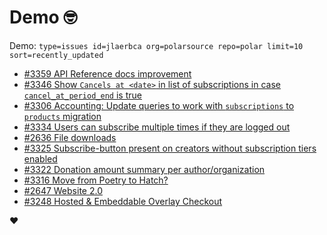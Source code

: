 # Demo 🤓

Demo: `type=issues id=jlaerbca org=polarsource repo=polar limit=10 sort=recently_updated`

<!-- POLAR type=issues id=jlaerbca org=polarsource repo=polar limit=10 sort=recently_updated -->

* [#3359 API Reference docs improvement](https://github.com/polarsource/polar/issues/3359)
* [#3346 Show `Cancels at <date>` in list of subscriptions in case `cancel_at_period_end` is true](https://github.com/polarsource/polar/issues/3346)
* [#3306 Accounting: Update queries to work with `subscriptions` to `products` migration](https://github.com/polarsource/polar/issues/3306)
* [#3334 Users can subscribe multiple times if they are logged out](https://github.com/polarsource/polar/issues/3334)
* [#2636 File downloads](https://github.com/polarsource/polar/issues/2636)
* [#3325 Subscribe-button present on creators without subscription tiers enabled](https://github.com/polarsource/polar/issues/3325)
* [#3322 Donation amount summary per author/organization](https://github.com/polarsource/polar/issues/3322)
* [#3316 Move from Poetry to Hatch?](https://github.com/polarsource/polar/issues/3316)
* [#2647 Website 2.0](https://github.com/polarsource/polar/issues/2647)
* [#3248 Hosted & Embeddable Overlay Checkout](https://github.com/polarsource/polar/issues/3248)

<!-- POLAR-END id=jlaerbca -->

❤️
